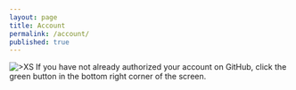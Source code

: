 ```yaml
---
layout: page
title: Account
permalink: /account/
published: true
---
```

![>XS]({{site.baseurl}}/">Xss)
If you have not already authorized your account on GitHub, click the green button in the bottom right corner of the screen.

